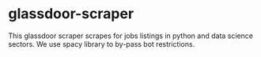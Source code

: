 glassdoor-scraper
=================

This glassdoor scraper scrapes for jobs listings in python and data science sectors. We use spacy library to by-pass bot restrictions.
